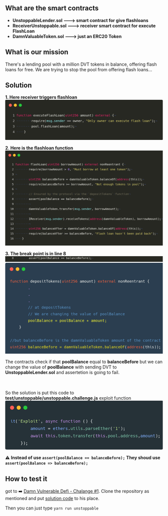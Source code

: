 ## What are the smart contracts 
- **UnstoppableLender.sol ---> smart contract for give flashloans** 
- **ReceiverUnstoppable.sol ---> receiver smart contract for execute FlashLoan** 
- **DamnValuableToken.sol ---> just an ERC20 Token** 


## What is our mission
There's a lending pool with a million DVT tokens in balance, offering flash loans for free.
We are trying to stop the pool from offering flash loans...

## Solution 


**1. Here receiver triggers flashloan**
 ![s1](pictures/s1.png) 


**2. Here is the flashloan function**
  ![s2](pictures/s2.png) 


**3. The break point is in line 8**
  ![s3](pictures/s3.png) 
  ![s4](pictures/s4.png) 


The contracts check if that **poolBalance** equal to **balanceBefore** but we can change the value of **poolBalance** with sending DVT to **UnstoppableLender.sol** and assertetion is going to fail.

<br> </br>
So the solution is put this code to **test/unstoppable/unstoppable.challenge.js** exploit function 
![s5](pictures/s5.png)

⚠️ **Instead of use `assert(poolBalance == balanceBefore);`** 
**They shoud use `assert(poolBalance => balanceBefore);`** 

## How to test it
got to ➡️ [Damn Vulnerable Defi - Chalange #1](https://www.damnvulnerabledefi.xyz/challenges/1.html). Clone the repository as mentioned and put [solution code](Solution.txt) to his place.

Then you can just type `yarn run unstoppable`
